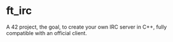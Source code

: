 # ft_irc
A 42 project, the goal, to create your own IRC server in C++, fully compatible with an official client.

